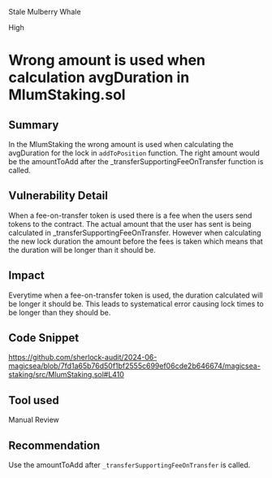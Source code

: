 Stale Mulberry Whale

High

# Wrong amount is used when calculation avgDuration in MlumStaking.sol

## Summary
In the MlumStaking the wrong amount is used when calculating the avgDuration for the lock in `addToPosition` function. The right amount would be the amountToAdd after the _transferSupportingFeeOnTransfer function is called.
## Vulnerability Detail
When a fee-on-transfer token is used there is a fee when the users send tokens to the contract. The actual amount that the user has sent is being calculated in _transferSupportingFeeOnTransfer. However when calculating the new lock duration the amount before the fees is taken which means that the duration will be longer than it should be.
## Impact
Everytime when a fee-on-transfer token is used, the duration calculated will be longer it should be. This leads to systematical error causing lock times to be longer than they should be.
## Code Snippet
https://github.com/sherlock-audit/2024-06-magicsea/blob/7fd1a65b76d50f1bf2555c699ef06cde2b646674/magicsea-staking/src/MlumStaking.sol#L410
## Tool used

Manual Review

## Recommendation
Use the amountToAdd after `_transferSupportingFeeOnTransfer` is called.
